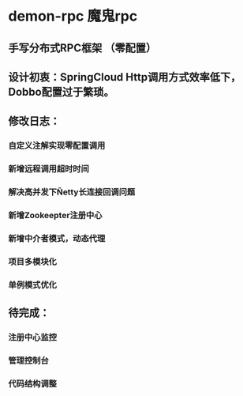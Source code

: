 # demon-rpc 魔鬼rpc
## 手写分布式RPC框架 （零配置）
## 设计初衷：SpringCloud Http调用方式效率低下，Dobbo配置过于繁琐。
## 修改日志：
 ### 自定义注解实现零配置调用
 ### 新增远程调用超时时间
 ### 解决高并发下Ñetty长连接回调问题
 ### 新增Zookeepter注册中心
 ### 新增中介者模式，动态代理
 ### 项目多模块化
 ### 单例模式优化


## 待完成：
  ### 注册中心监控
  ### 管理控制台
  ### 代码结构调整
